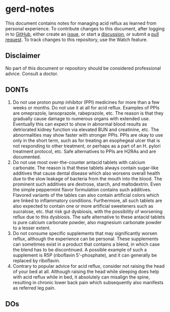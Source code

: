 # gerd-notes
This document contains notes for managing acid reflux as learned from personal experience. To contribute changes to this document, after logging in to [GitHub](https://github.com/), either create an [issue](https://github.com/impredicative/gerd-notes/issues), or start a [discussion](https://github.com/impredicative/gerd-notes/discussions), or submit a [pull request](https://github.com/impredicative/gerd-notes/pulls). To track changes to this repository, use the Watch feature.

## Disclaimer
No part of this document or repository should be considered professional advice. Consult a doctor.

## DONTs
1. Do not use proton pump inhibitor (PPI) medicines for more than a few weeks or months. Do not use it at all for acid reflux. Examples of PPIs are omeprazole, lansoprazole, rabeprazole, etc. The reason is that they gradually cause damage to numerous organs with extended use. Eventually this can expect to show in abnormal blood results as detriorated kidney function via elevated BUN and creatinine, etc. The abnormalities may show faster with stronger PPIs. PPIs are okay to use only in the short term, such as for treating an esophegeal ulcer that is not responding to other treatment, or perhaps as a part of an H. pylori treatment protocol, etc. Safe alternatives to PPIs are H2RAs and are documented.
2. Do not use most over-the-counter antacid tablets with calcium carbonate. The reason is that these tablets always contain sugar-like additives that cause dental disease which also worsens overall health due to the slow leakage of bacteria from the mouth into the blood. The prominent such additives are dextrose, starch, and maltodextrin. Even the simple peppermint flavor formulation contains such additives. Flavored variants of the tables can also contain artificial colors which are linked to inflammatory conditions. Furthermore, all such tablets are also expected to contain one or more artificial sweeteners such as sucralose, etc. that risk gut dysbiosis, with the possibility of worsening reflux due to this dysbiosis. The safe alternative to these antacid tablets is pure calcium carbonate powder, also magnesium carbonate powder to a lesser extent.
3. Do not consume specific supplements that may significantly worsen reflux, although the experience can be personal. These supplements can sometimes exist in a product that contains a blend, in which case the blend has to be discontinued. A possible example of such a supplement is R5P (riboflavin 5'-phosphate), and it can generally be replaced by riboflavin.
4. Contrary to popular advice for acid reflux, consider not raising the head of your bed at all. Although raising the head while sleeping does help with acid reflux while in bed, it absolutely can misalign the spine, resulting in chronic lower back pain which subsequently also manifests as referred leg pain.

## DOs
